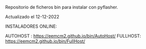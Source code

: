 Repositorio de ficheros bin para instalar con pyflasher.

Actualizado el 12-12-2022

INSTALADORES ONLINE:

AUTOHOST : https://eemcm2.github.io/bin/AutoHost/
FULLHOST: https://eemcm2.github.io/bin/FullHost/
